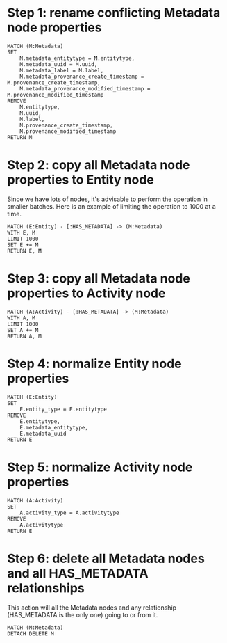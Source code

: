 # Step 1: rename conflicting Metadata node properties

````
MATCH (M:Metadata)
SET 
    M.metadata_entitytype = M.entitytype, 
    M.metadata_uuid = M.uuid, 
    M.metadata_label = M.label,
    M.metadata_provenance_create_timestamp = M.provenance_create_timestamp,
    M.metadata_provenance_modified_timestamp = M.provenance_modified_timestamp
REMOVE 
    M.entitytype, 
    M.uuid, 
    M.label, 
    M.provenance_create_timestamp, 
    M.provenance_modified_timestamp
RETURN M
````

# Step 2: copy all Metadata node properties to Entity node

Since we have lots of nodes, it's advisable to perform the operation in smaller batches. Here is an example of limiting the operation to 1000 at a time.

````
MATCH (E:Entity) - [:HAS_METADATA] -> (M:Metadata)
WITH E, M
LIMIT 1000
SET E += M
RETURN E, M
````

# Step 3: copy all Metadata node properties to Activity node

````
MATCH (A:Activity) - [:HAS_METADATA] -> (M:Metadata)
WITH A, M
LIMIT 1000
SET A += M
RETURN A, M
````

# Step 4: normalize Entity node properties

````
MATCH (E:Entity)
SET 
    E.entity_type = E.entitytype
REMOVE 
    E.entitytype,
    E.metadata_entitytype,
    E.metadata_uuid
RETURN E
````

# Step 5: normalize Activity node properties

````
MATCH (A:Activity)
SET 
    A.activity_type = A.activitytype
REMOVE 
    A.activitytype
RETURN E
````

# Step 6: delete all Metadata nodes and all HAS_METADATA relationships

This action will all the Metadata nodes and any relationship (HAS_METADATA is the only one) going to or from it.

````
MATCH (M:Metadata)
DETACH DELETE M
````
